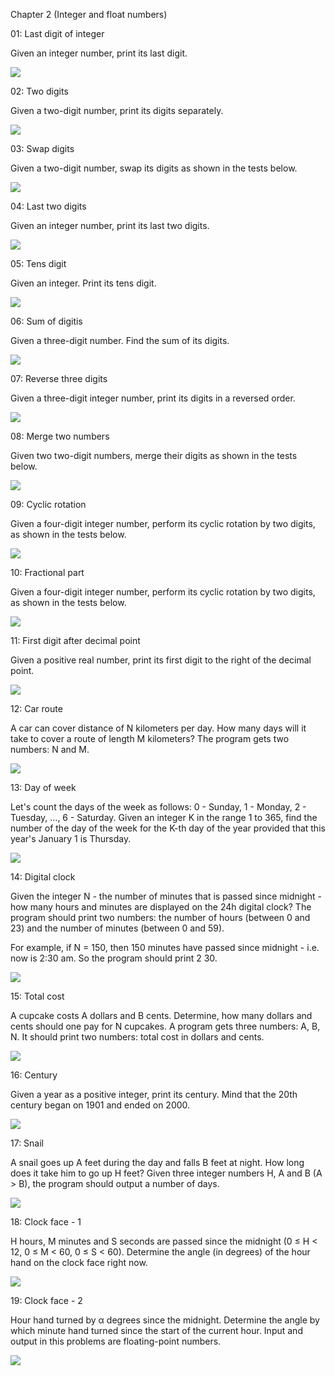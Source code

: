 Chapter 2 (Integer and float numbers)

01: Last digit of integer

Given an integer number, print its last digit.

![](snakify2.1.png)

02: Two digits

Given a two-digit number, print its digits separately.

![](snakify2.2.png)

03: Swap digits

Given a two-digit number, swap its digits as shown in the tests below.

![](snakify2.3.png)

04: Last two digits

Given an integer number, print its last two digits.

![](snakify2.4.png)

05: Tens digit

Given an integer. Print its tens digit.

![](snakify2.5.png)

06: Sum of digitis

Given a three-digit number. Find the sum of its digits.

![](snakify2.6.png)

07: Reverse three digits

Given a three-digit integer number, print its digits in a reversed order.

![](snakify2.7.png)

08: Merge two numbers

Given two two-digit numbers, merge their digits as shown in the tests below.

![](snakify2.8.png)

09: Cyclic rotation

Given a four-digit integer number, perform its cyclic rotation by two digits, as shown in the tests below.

![](snakify2.9.png)

10: Fractional part

Given a four-digit integer number, perform its cyclic rotation by two digits, as shown in the tests below.

![](snakify2.10.png)

11: First digit after decimal point

Given a positive real number, print its first digit to the right of the decimal point.

![](snakify2.11.png)

12: Car route

A car can cover distance of N kilometers per day. How many days will it take to cover a route of length M kilometers? The program gets two numbers: N and M.

![](snakify2.12.png)

13: Day of week

Let's count the days of the week as follows: 0 - Sunday, 1 - Monday, 2 - Tuesday, ..., 6 - Saturday. Given an integer K in the range 1 to 365, find the number of the day of the week for the K-th day of the year provided that this year's January 1 is Thursday.

![](snakify2.13.png)

14: Digital clock

Given the integer N - the number of minutes that is passed since midnight - how many hours and minutes are displayed on the 24h digital clock?
The program should print two numbers: the number of hours (between 0 and 23) and the number of minutes (between 0 and 59).

For example, if N = 150, then 150 minutes have passed since midnight - i.e. now is 2:30 am. So the program should print 2 30.

![](snakify2.14.png)

15: Total cost

A cupcake costs A dollars and B cents. Determine, how many dollars and cents should one pay for N cupcakes. A program gets three numbers: A, B, N. It should print two numbers: total cost in dollars and cents.

![](snakify2.15.png)

16: Century

Given a year as a positive integer, print its century. Mind that the 20th century began on 1901 and ended on 2000.

![](snakify2.16.png)

17: Snail

A snail goes up A feet during the day and falls B feet at night. How long does it take him to go up H feet?
Given three integer numbers H, A and B (A > B), the program should output a number of days.

![](snakify2.17.png)

18: Clock face - 1

H hours, M minutes and S seconds are passed since the midnight (0 ≤ H < 12, 0 ≤ M < 60, 0 ≤ S < 60). Determine the angle (in degrees) of the hour hand on the clock face right now.

![](snakify2.18.png)

19: Clock face - 2

Hour hand turned by α degrees since the midnight. Determine the angle by which minute hand turned since the start of the current hour. Input and output in this problems are floating-point numbers.

![](snakify2.19.png)
